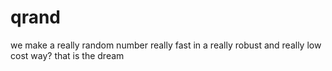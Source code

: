 # qrand

we make a really random number really fast in a really robust and really low cost way? that is the dream
